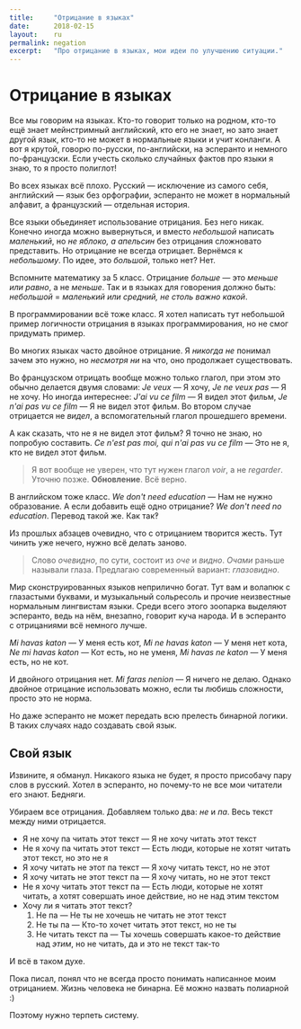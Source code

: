 ```yaml
---
title:     "Отрицание в языках"
date:      2018-02-15
layout:    ru
permalink: negation
excerpt:   "Про отрицание в языках, мои идеи по улучшению ситуации."
---
```

# Отрицание в языках

Все мы говорим на языках. Кто-то говорит только на родном, кто-то ещё знает
мейнстримный английский, кто его не знает, но зато знает другой язык, кто-то не
может в нормальные языки и учит конланги. А вот я крутой, говорю по-русски,
по-английски, на эсперанто и немного по-французски. Если учесть сколько
случайных фактов про языки я знаю, то я просто полиглот!

Во всех языках всё плохо. Русский — исключение из самого себя, английский —
язык без орфографии, эсперанто не может в нормальный алфавит, а французский —
отдельная история.

Все языки обьединяет использование отрицания. Без него никак. Конечно иногда
можно вывернуться, и вместо _небольшой_ написать _маленький_, но _не яблоко, а
апельсин_ без отрицания сложновато представить. Но отрицание не всегда
отрицает. Вернёмся к _небольшому_. По идее, это _большой_, только нет? Нет.

Вспомните математику за 5 класс. Отрицание _больше_ — это _меньше или равно_, а
не _меньше_. Так и в языках для говорения должно быть: _небольшой_ = _маленький
или средний, не столь важно какой_.

В программировании всё тоже класс. Я хотел написать тут небольшой пример
логичности отрицания в языках программирования, но не смог придумать пример.

Во многих языках часто двойное отрицание. Я _никогда не_ понимал зачем это
нужно, но _несмотря ни_ на что, оно продолжает существовать.

Во французском отрицать вообще можно только глагол, при этом это обычно
делается двумя словами: _Je veux_ — Я хочу, _Je ne veux pas_ — Я не хочу. Но
иногда интереснее: _J'ai vu ce film_ — Я видел этот фильм, _Je n'ai pas vu ce
film_ — Я не видел этот фильм. Во втором случае отрицается не _видел_, а
вспомогательный глагол прошедшего времени.

А как сказать, что не я не видел этот фильм? Я точно не знаю, но попробую
составить. _Ce n'est pas moi, qui n'ai pas vu ce film_ — Это не я, кто не видел
этот фильм.

> Я вот вообще не уверен, что тут нужен глагол _voir_, а не _regarder_. Уточню
> позже. **Обновление**. Всё верно.

В английском тоже класс. _We don't need education_ — Нам не нужно образование.
А если добавить ещё одно отрицание? _We don't need no education_.  Перевод
такой же. Как так‽

Из прошлых абзацев очевидно, что с отрицанием творится жесть. Тут чинить уже
нечего, нужно всё делать заново.

> Слово _очевидно_, по сути, состоит из _оче_ и _видно_. _Очами_ раньше
> называли глаза. Предлагаю современный вариант: _глазовидно_.

Мир сконструированных языков неприлично богат. Тут вам и волапюк с глазастыми
буквами, и музыкальный сольресоль и прочие неизвестные нормальным лингвистам
языки. Среди всего этого зоопарка выделяют эсперанто, ведь на нём, внезапно,
говорит куча народа. И в эсперанто с отрицаниями всё немного лучше.

_Mi havas katon_ — У меня есть кот, _Mi ne havas katon_ — У меня нет кота, _Ne
mi havas katon_ — Кот есть, но не уменя, _Mi havas ne katon_ — У меня есть, но
не кот.

И двойного отрицания нет. _Mi faras nenion_ — Я ничего не делаю. Однако двойное
отрицание использовать можно, если ты любишь сложности, просто это не норма.

Но даже эсперанто не может передать всю прелесть бинарной логики. В таких
случаях надо создавать свой язык.

## Свой язык 

Извините, я обманул. Никакого языка не будет, я просто присобачу
пару слов в русский. Хотел в эсперанто, но почему-то не все мои читатели его
знают. Бедняги.

Убираем все отрицания. Добавляем только два: _не_ и _па_. Весь текст между ними
отрицается.

- Я не хочу па читать этот текст — Я не хочу читать этот текст
- Не я хочу па читать этот текст — Есть люди, которые не хотят читать этот
  текст, но это не я
- Я хочу читать не этот па текст — Я хочу читать текст, но не этот
- Я хочу читать не этот текст па — Я хочу читать, но не этот текст
- Не я хочу читать этот текст па — Есть люди, которые не хотят читать, а хотят
  совершать иное действие, но не над этим текстом
- Хочу ли я читать этот текст?
  1. Не па — Не ты не хочешь не читать не этот текст
  2. Не ты па — Кто-то хочет читать этот текст, но не ты
  3. Не читать текст па — Ты хочешь совершать какое-то действие над _этим_, но
  не читать, да и это не текст так-то

И всё в таком духе.

Пока писал, понял что не всегда просто понимать написанное моим отрицанием.
Жизнь человека не бинарна. Её можно назвать полиарной :)

Поэтому нужно терпеть систему.


